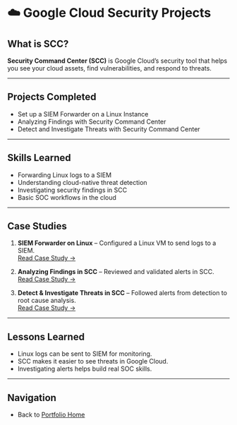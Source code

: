 # ☁️ Google Cloud Security Projects

## What is SCC?
**Security Command Center (SCC)** is Google Cloud’s security tool that helps you see your cloud assets, find vulnerabilities, and respond to threats.

---

## Projects Completed
- Set up a SIEM Forwarder on a Linux Instance  
- Analyzing Findings with Security Command Center  
- Detect and Investigate Threats with Security Command Center  

---

## Skills Learned
- Forwarding Linux logs to a SIEM  
- Understanding cloud-native threat detection  
- Investigating security findings in SCC  
- Basic SOC workflows in the cloud  

---

## Case Studies
1. **SIEM Forwarder on Linux** – Configured a Linux VM to send logs to a SIEM.  
   [Read Case Study →](case-study-siem-forwarder.md)

2. **Analyzing Findings in SCC** – Reviewed and validated alerts in SCC.  
   [Read Case Study →](case-study-analyzing-findings.md)

3. **Detect & Investigate Threats in SCC** – Followed alerts from detection to root cause analysis.  
   [Read Case Study →](case-study-investigate-threats.md)

---

## Lessons Learned
- Linux logs can be sent to SIEM for monitoring.  
- SCC makes it easier to see threats in Google Cloud.  
- Investigating alerts helps build real SOC skills.  

---

## Navigation
- Back to [Portfolio Home](../../index.md)
